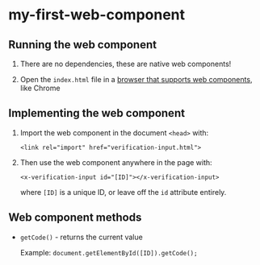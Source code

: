 # my-first-web-component

## Running the web component

1. There are no dependencies, these are native web components!

2. Open the `index.html` file in a [browser that supports web components](https://caniuse.com/#search=components), like Chrome

## Implementing the web component

1. Import the web component in the document `<head>` with:

    `<link rel="import" href="verification-input.html">`

2. Then use the web component anywhere in the page with:

   `<x-verification-input id="[ID]"></x-verification-input>`

   where `[ID]` is a unique ID, or leave off the `id` attribute entirely.

## Web component methods

* `getCode()` - returns the current value

   Example: `document.getElementById([ID]).getCode();`
